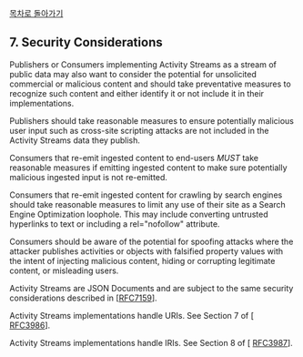 [목차로 돌아가기](ActivityStreams2.0Contents.md)

## 7. Security Considerations

Publishers or Consumers implementing Activity Streams as a stream of public data may also want to consider the potential for unsolicited commercial or malicious content and should take preventative measures to recognize such content and either identify it or not include it in their implementations.

Publishers should take reasonable measures to ensure potentially malicious user input such as cross-site scripting attacks are not included in the Activity Streams data they publish.

Consumers that re-emit ingested content to end-users *MUST* take reasonable measures if emitting ingested content to make sure potentially malicious ingested input is not re-emitted.

Consumers that re-emit ingested content for crawling by search engines should take reasonable measures to limit any use of their site as a Search Engine Optimization loophole. This may include converting untrusted hyperlinks to text or including a rel="nofollow" attribute.

Consumers should be aware of the potential for spoofing attacks where the attacker publishes activities or objects with falsified property values with the intent of injecting malicious content, hiding or corrupting legitimate content, or misleading users.

Activity Streams are JSON Documents and are subject to the same security considerations described in [[RFC7159](https://www.w3.org/TR/activitystreams-core/#bib-RFC7159)].

Activity Streams implementations handle URIs. See Section 7 of [ [RFC3986](https://www.w3.org/TR/activitystreams-core/#bib-RFC3986)].

Activity Streams implementations handle IRIs. See Section 8 of [ [RFC3987](https://www.w3.org/TR/activitystreams-core/#bib-RFC3987)].
